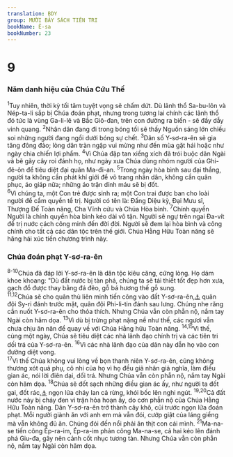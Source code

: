 ```yaml
---
translation: BDY
group: MƯỜI BẢY SÁCH TIÊN TRI
bookName: Ê-sa 
bookNumber: 23
---
```


<div class="title"><h1>9</h1><h3>Năm danh hiệu của Chúa Cứu Thế</h3></div>
<span class="verse es_9_1"><sup>1</sup>Tuy nhiên, thời kỳ tối tăm tuyệt vọng sẽ chấm dứt. Dù lãnh thổ Sa-bu-lôn và Nép-ta-li sắp bị Chúa đoán phạt, nhưng trong tương lai chính các lãnh thổ đó tức là vùng Ga-li-lê và Bắc Giô-đan, trên con đường ra biển - sẽ đầy dẫy vinh quang. </span>
<span class="verse es_9_2"><sup>2</sup>Nhân dân đang đi trong bóng tối sẽ thấy Nguồn sáng lớn chiếu soi những người đang ngồi dưới bóng sự chết. </span>
<span class="verse es_9_3"><sup>3</sup>Dân số Y-sơ-ra-ên sẽ gia tăng đông đảo; lòng dân tràn ngập vui mừng như đến mùa gặt hái hoặc như ngày chia chiến lợi phẩm. </span>
<span class="verse es_9_4"><sup>4</sup>Vì Chúa đập tan xiềng xích đã trói buộc dân Ngài và bẽ gãy cây roi đánh họ, như ngày xưa Chúa dùng nhóm người của Ghi-đê-ôn để tiêu diệt đại quân Ma-đi-an. </span>
<span class="verse es_9_5"><sup>5</sup>Trong ngày hòa bình sau đại thắng, người ta không cần phát khí giới để võ trang nhân dân, không cần quân phục, áo giáp nữa; những áo trận dính máu sẽ bị đốt.<br/></span>
<span class="verse es_9_6"><sup>6</sup>Vì chúng ta, một Con trẻ được sinh ra; một Con trai được ban cho loài người để cầm quyền tể trị. Người có tên là: Đấng Diệu kỳ, Đại Mưu sĩ, Thượng Đế Toàn năng, Cha Vĩnh cửu và Chúa Hòa bình. </span>
<span class="verse es_9_7"><sup>7</sup>Chính quyền Người là chính quyền hòa bình kéo dài vô tận. Người sẽ ngự trên ngai Đa-vít để trị nước cách công minh đến đời đời. Người sẽ đem lại hòa bình và công chính cho tất cả các dân tộc trên thế giới. Chúa Hằng Hữu Toàn năng sẽ hăng hái xúc tiến chương trình này.</span>
<div class="title"><h3>Chúa đoán phạt Y-sơ-ra-ên</h3></div>
<span class="verse es_9_8 es_9_9 es_9_10"><sup>8-10</sup>Chúa đã đáp lời Y-sơ-ra-ên là dân tộc kiêu căng, cứng lòng. Họ dám khoe khoang: &#34;Dù đất nước bị tàn phá, chúng ta sẽ tái thiết tốt đẹp hơn xưa, gạch đổ được thay bằng đá đẽo, gỗ bá hương thế gỗ sung.<br/></span>
<span class="verse es_9_11 es_9_12"><sup>11,12</sup>Chúa sẽ cho quân thù liên minh tiến công vào đất Y-sơ-ra-ên,<a href="#" data-toggle="tooltip" data-placement="bottom" title="Ctd đặt kẻ thù đối địch với Rê-xin">⚓</a> quân đội Sy-ri đánh trước mặt, quân đội Phi-li-tin đánh sau lưng. Chúng nhe răng cắn nuốt Y-sơ-ra-ên cho thỏa thích. Nhưng Chúa vẫn còn phẫn nộ, nắm tay Ngài còn hăm dọa. </span>
<span class="verse es_9_13"><sup>13</sup>Vì dù bị trừng phạt nặng nề như thế, các ngươi vẫn chưa chịu ăn năn để quay về với Chúa Hằng hữu Toàn năng. </span>
<span class="verse es_9_14 es_9_15"><sup>14,15</sup>Vì thế, cùng một ngày, Chúa sẽ tiêu diệt các nhà lãnh đạo chính trị và các tiên tri dối trá của Y-sơ-ra-ên. </span>
<span class="verse es_9_16"><sup>16</sup>Vì các nhà lãnh đạo của dân này dẫn họ vào con đường diệt vong.<br/></span>
<span class="verse es_9_17"><sup>17</sup>Vì thế Chúa không vui lòng về bọn thanh niên Y-sơ-ra-ên, cũng không thương xót quả phụ, cô nhi của họ vì họ đều giả nhân giả nghĩa, làm điều gian ác, nói lời điên dại, dối trá. Nhưng Chúa vẫn còn phẫn nộ, nắm tay Ngài còn hăm dọa. </span>
<span class="verse es_9_18"><sup>18</sup>Chúa sẽ đốt sạch những điều gian ác ấy, như người ta đốt gai, đốt rác,<a href="#" data-toggle="tooltip" data-placement="bottom" title="Ctd đốt cây mâm xôi hoặc cây thạch nam">⚓</a> ngọn lửa cháy lan cả rừng, khói bốc lên nghi ngút. </span>
<span class="verse es_9_19 es_9_20"><sup>19,20</sup>Cả đất nước này bị cháy đen vì trận hỏa hoạn ấy, do cơn phẫn nộ của Chúa Hằng Hữu Toàn năng. Dân Y-sơ-ra-ên trở thành cây khô, củi trước ngọn lửa đoán phạt. Mỗi người giành ăn với anh em mà vẫn đói, cướp giật của láng giềng mà vẫn không đủ ăn. Chúng đói đến nổi phải ăn thịt con cái mình. </span>
<span class="verse es_9_21"><sup>21</sup>Ma-na-se tiến công Ép-ra-im, Ép-ra-im phản công Ma-na-se, cả hai kéo lên đánh phá Giu-đa, gây nên cảnh cốt nhục tương tàn. Nhưng Chúa vẫn còn phẫn nộ, nắm tay Ngài còn hăm dọa.</span>
